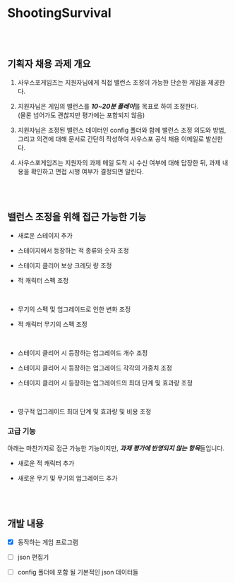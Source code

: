 # ShootingSurvival
  
  <br/><br/>
  
## 기획자 채용 과제 개요

1. 사우스포게임즈는 지원자님에게 직접 밸런스 조정이 가능한 단순한 게임을 제공한다.

2. 지원자님은 게임의 밸런스를 ***10~20분 플레이***를 목표로 하여 조정한다.<br>(물론 넘어가도 괜찮지만 평가에는 포함되지 않음)

3. 지원자님은 조정된 밸런스 데이터인 config 폴더와 함께 밸런스 조정 의도와 방법, 그리고 의견에 대해 문서로 간단히 작성하여 사우스포 공식 채용 이메일로 발신한다.

4. 사우스포게임즈는 지원자의 과제 메일 도착 시 수신 여부에 대해 답장한 뒤, 과제 내용을 확인하고 면접 시행 여부가 결정되면 알린다.
  
  <br/><br/>
  
## 밸런스 조정을 위해 접근 가능한 기능

- 새로운 스테이지 추가
- 스테이지에서 등장하는 적 종류와 숫자 조정
- 스테이지 클리어 보상 크레딧 량 조정
- 적 캐릭터 스펙 조정

  <br/>
  
- 무기의 스펙 및 업그레이드로 인한 변화 조정
- 적 캐릭터 무기의 스펙 조정

  <br/>
  
- 스테이지 클리어 시 등장하는 업그레이드 개수 조정
- 스테이지 클리어 시 등장하는 업그레이드 각각의 가중치 조정
- 스테이지 클리어 시 등장하는 업그레이드의 최대 단계 및 효과량 조정

  <br/>

- 영구적 업그레이드 최대 단계 및 효과량 및 비용 조정

### 고급 기능

아래는 마찬가지로 접근 가능한 기능이지만, ***과제 평가에 반영되지 않는 항목***들입니다.

- 새로운 적 캐릭터 추가
- 새로운 무기 및 무기의 업그레이드 추가
  
  <br/><br/>
  
## 개발 내용

- [x] 동작하는 게임 프로그램

- [ ] json 편집기

- [ ] config 폴더에 포함 될 기본적인 json 데이터들
